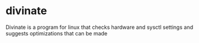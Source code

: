 # divinate
Divinate is a program for linux that checks hardware and sysctl settings and suggests optimizations that can be made
